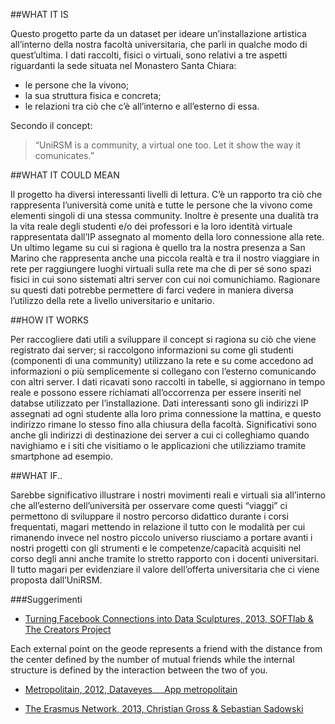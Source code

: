 ##WHAT IT IS

Questo progetto parte da un dataset per ideare un’installazione artistica all’interno della nostra facoltà universitaria, che parli in qualche modo di quest’ultima. I dati raccolti, fisici o virtuali, sono relativi a tre aspetti riguardanti la sede situata nel Monastero Santa Chiara:

* le persone che la vivono;
* la sua struttura fisica e concreta;
* le relazioni tra ciò che c’è all’interno e all’esterno di essa.

Secondo il concept:

> “UniRSM is a community, a virtual one too. Let it show the way it comunicates.”

##WHAT IT COULD MEAN

Il progetto ha diversi interessanti livelli di lettura.
C’è un rapporto tra ciò che rappresenta l’università come unità e tutte le persone che la vivono come elementi singoli di una stessa community.
Inoltre è presente una dualità tra la vita reale degli studenti e/o dei professori e la loro identità virtuale rappresentata dall’IP assegnato al momento della loro connessione alla rete.
Un ultimo legame su cui si ragiona è quello tra la nostra presenza a San Marino che rappresenta anche una piccola realtà e tra il nostro viaggiare in rete per raggiungere luoghi virtuali sulla rete ma che di per sé sono spazi fisici in cui sono sistemati altri server con cui noi comunichiamo.
Ragionare su questi dati potrebbe permettere di farci vedere in maniera diversa l’utilizzo della rete a livello universitario e unitario.

##HOW IT WORKS

Per raccogliere dati utili a sviluppare il concept si ragiona su ciò che viene registrato dai server; si raccolgono informazioni su come gli studenti (componenti di una community) utilizzano la rete e su come accedono ad informazioni o più semplicemente si collegano con l’esterno comunicando con altri server.
I dati ricavati sono raccolti in tabelle, si aggiornano in tempo reale e possono essere richiamati all’occorrenza per essere inseriti nel databse utilizzato per l’installazione. Dati interessanti sono gli indirizzi IP assegnati ad ogni studente alla loro prima connessione la mattina, e questo indirizzo rimane lo stesso fino alla chiusura della facoltà. Significativi sono anche gli indirizzi di destinazione dei server a cui ci colleghiamo quando navighiamo e i siti che visitiamo o le applicazioni che utilizziamo tramite smartphone ad esempio.

##WHAT IF..

Sarebbe significativo illustrare i nostri movimenti reali e virtuali sia all’interno che all’esterno dell’università per osservare come questi “viaggi” ci permettono di sviluppare il nostro percorso didattico durante i corsi frequentati, magari mettendo in relazione il tutto con le modalità per cui rimanendo invece nel nostro piccolo universo riusciamo a portare avanti i nostri progetti con gli strumenti e le competenze/capacità acquisiti nel corso degli anni anche tramite lo stretto rapporto con i docenti universitari. Il tutto magari per evidenziare il valore dell’offerta universitaria che ci viene proposta dall’UniRSM.


###Suggerimenti

* [Turning Facebook Connections into Data Sculptures, 2013, SOFTlab & The Creators Project](http://dataphys.org/list/turning-facebook-connections-into-data-sculptures/)

Each external point on the geode represents a friend with the distance from the center defined by the number of mutual friends while the internal structure is defined by the interaction between the two of you.

* [Metropolitain, 2012, Dataveyes](http://dataveyes.com/?em_x=22#!/en/case-studies/metropolitain)___[App metropolitain](http://metropolitain.io/)

* [The Erasmus Network, 2013, Christian Gross & Sebastian Sadowski](http://www.christiangross.info/the-erasmus-network/#projects)

